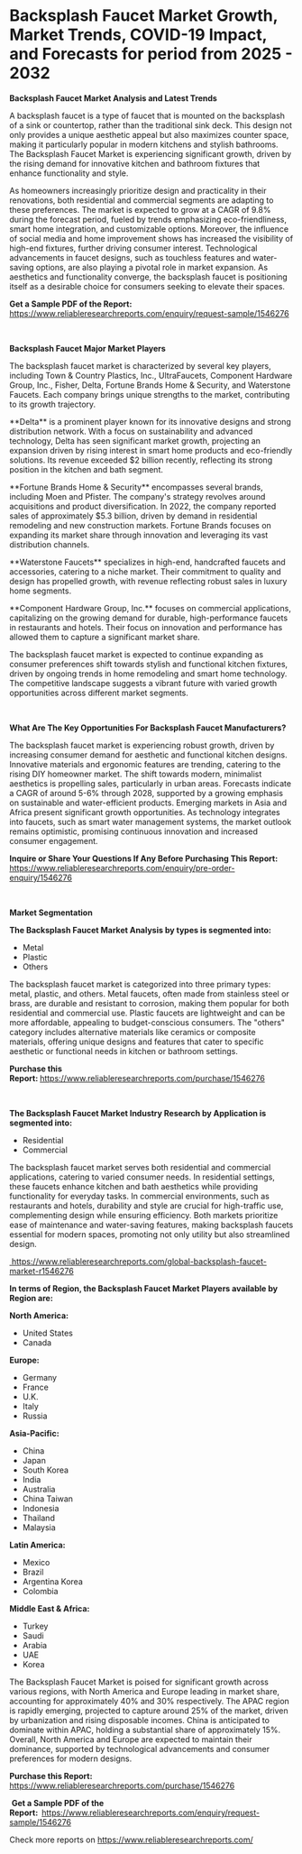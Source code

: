 <p><h1>Backsplash Faucet Market Growth, Market Trends, COVID-19 Impact, and Forecasts for period from 2025 - 2032</h1></p><p><strong>Backsplash Faucet Market Analysis and Latest Trends</strong></p>
<p><p>A backsplash faucet is a type of faucet that is mounted on the backsplash of a sink or countertop, rather than the traditional sink deck. This design not only provides a unique aesthetic appeal but also maximizes counter space, making it particularly popular in modern kitchens and stylish bathrooms. The Backsplash Faucet Market is experiencing significant growth, driven by the rising demand for innovative kitchen and bathroom fixtures that enhance functionality and style. </p><p>As homeowners increasingly prioritize design and practicality in their renovations, both residential and commercial segments are adapting to these preferences. The market is expected to grow at a CAGR of 9.8% during the forecast period, fueled by trends emphasizing eco-friendliness, smart home integration, and customizable options. Moreover, the influence of social media and home improvement shows has increased the visibility of high-end fixtures, further driving consumer interest. Technological advancements in faucet designs, such as touchless features and water-saving options, are also playing a pivotal role in market expansion. As aesthetics and functionality converge, the backsplash faucet is positioning itself as a desirable choice for consumers seeking to elevate their spaces.</p></p>
<p><strong>Get a Sample PDF of the Report:&nbsp;</strong> <a href="https://www.reliableresearchreports.com/enquiry/request-sample/1546276?utm_campaign=3022&utm_medium=2&utm_source=Github&utm_content=ia&utm_term=04042025&utm_id=backsplash-faucet">https://www.reliableresearchreports.com/enquiry/request-sample/1546276</a></p>
<p>&nbsp;</p>
<p><strong>Backsplash Faucet Major Market Players</strong></p>
<p><p>The backsplash faucet market is characterized by several key players, including Town & Country Plastics, Inc., UltraFaucets, Component Hardware Group, Inc., Fisher, Delta, Fortune Brands Home & Security, and Waterstone Faucets. Each company brings unique strengths to the market, contributing to its growth trajectory.</p><p>**Delta** is a prominent player known for its innovative designs and strong distribution network. With a focus on sustainability and advanced technology, Delta has seen significant market growth, projecting an expansion driven by rising interest in smart home products and eco-friendly solutions. Its revenue exceeded $2 billion recently, reflecting its strong position in the kitchen and bath segment.</p><p>**Fortune Brands Home & Security** encompasses several brands, including Moen and Pfister. The company's strategy revolves around acquisitions and product diversification. In 2022, the company reported sales of approximately $5.3 billion, driven by demand in residential remodeling and new construction markets. Fortune Brands focuses on expanding its market share through innovation and leveraging its vast distribution channels.</p><p>**Waterstone Faucets** specializes in high-end, handcrafted faucets and accessories, catering to a niche market. Their commitment to quality and design has propelled growth, with revenue reflecting robust sales in luxury home segments.</p><p>**Component Hardware Group, Inc.** focuses on commercial applications, capitalizing on the growing demand for durable, high-performance faucets in restaurants and hotels. Their focus on innovation and performance has allowed them to capture a significant market share.</p><p>The backsplash faucet market is expected to continue expanding as consumer preferences shift towards stylish and functional kitchen fixtures, driven by ongoing trends in home remodeling and smart home technology. The competitive landscape suggests a vibrant future with varied growth opportunities across different market segments.</p></p>
<p>&nbsp;</p>
<p><strong>What Are The Key Opportunities For Backsplash Faucet Manufacturers?</strong></p>
<p><p>The backsplash faucet market is experiencing robust growth, driven by increasing consumer demand for aesthetic and functional kitchen designs. Innovative materials and ergonomic features are trending, catering to the rising DIY homeowner market. The shift towards modern, minimalist aesthetics is propelling sales, particularly in urban areas. Forecasts indicate a CAGR of around 5-6% through 2028, supported by a growing emphasis on sustainable and water-efficient products. Emerging markets in Asia and Africa present significant growth opportunities. As technology integrates into faucets, such as smart water management systems, the market outlook remains optimistic, promising continuous innovation and increased consumer engagement.</p></p>
<p><strong>Inquire or Share Your Questions If Any Before Purchasing This Report:</strong> <a href="https://www.reliableresearchreports.com/enquiry/pre-order-enquiry/1546276?utm_campaign=3022&utm_medium=2&utm_source=Github&utm_content=ia&utm_term=04042025&utm_id=backsplash-faucet">https://www.reliableresearchreports.com/enquiry/pre-order-enquiry/1546276</a></p>
<p>&nbsp;</p>
<p><strong>Market Segmentation</strong></p>
<p><strong>The Backsplash Faucet Market Analysis by types is segmented into:</strong></p>
<p><ul><li>Metal</li><li>Plastic</li><li>Others</li></ul></p>
<p><p>The backsplash faucet market is categorized into three primary types: metal, plastic, and others. Metal faucets, often made from stainless steel or brass, are durable and resistant to corrosion, making them popular for both residential and commercial use. Plastic faucets are lightweight and can be more affordable, appealing to budget-conscious consumers. The "others" category includes alternative materials like ceramics or composite materials, offering unique designs and features that cater to specific aesthetic or functional needs in kitchen or bathroom settings.</p></p>
<p><strong>Purchase this Report:&nbsp;</strong><a href="https://www.reliableresearchreports.com/purchase/1546276?utm_campaign=3022&utm_medium=2&utm_source=Github&utm_content=ia&utm_term=04042025&utm_id=backsplash-faucet">https://www.reliableresearchreports.com/purchase/1546276</a></p>
<p>&nbsp;</p>
<p><strong>The Backsplash Faucet Market Industry Research by Application is segmented into:</strong></p>
<p><ul><li>Residential</li><li>Commercial</li></ul></p>
<p><p>The backsplash faucet market serves both residential and commercial applications, catering to varied consumer needs. In residential settings, these faucets enhance kitchen and bath aesthetics while providing functionality for everyday tasks. In commercial environments, such as restaurants and hotels, durability and style are crucial for high-traffic use, complementing design while ensuring efficiency. Both markets prioritize ease of maintenance and water-saving features, making backsplash faucets essential for modern spaces, promoting not only utility but also streamlined design.</p></p>
<p><a href="https://www.reliableresearchreports.com/global-backsplash-faucet-market-r1546276?utm_campaign=3022&utm_medium=2&utm_source=Github&utm_content=ia&utm_term=04042025&utm_id=backsplash-faucet">&nbsp;https://www.reliableresearchreports.com/global-backsplash-faucet-market-r1546276</a></p>
<p><strong>In terms of Region, the Backsplash Faucet Market Players available by Region are:</strong></p>
<p>
    <p> <strong> North America: </strong>
        <ul>
            <li>United States</li>
            <li>Canada</li>
        </ul>
        </p> 
    <p> <strong> Europe: </strong>
        <ul>
            <li>Germany</li>
            <li>France</li>
            <li>U.K.</li>
            <li>Italy</li>
            <li>Russia</li>
        </ul>
        </p> 
    <p> <strong> Asia-Pacific: </strong>
        <ul>
            <li>China</li>
            <li>Japan</li>
            <li>South Korea</li>
            <li>India</li>
            <li>Australia</li>
            <li>China Taiwan</li>
            <li>Indonesia</li>
            <li>Thailand</li>
            <li>Malaysia</li>
        </ul>
        </p> 
    <p> <strong> Latin America: </strong>
        <ul>
            <li>Mexico</li>
            <li>Brazil</li>
            <li>Argentina Korea</li>
            <li>Colombia</li>
        </ul>
        </p> 
    <p> <strong> Middle East & Africa: </strong>
        <ul>
            <li>Turkey</li>
            <li>Saudi</li>
            <li>Arabia</li>
            <li>UAE</li>
            <li>Korea</li>
        </ul>
    </p>
    </p>
<p><p>The Backsplash Faucet Market is poised for significant growth across various regions, with North America and Europe leading in market share, accounting for approximately 40% and 30% respectively. The APAC region is rapidly emerging, projected to capture around 25% of the market, driven by urbanization and rising disposable incomes. China is anticipated to dominate within APAC, holding a substantial share of approximately 15%. Overall, North America and Europe are expected to maintain their dominance, supported by technological advancements and consumer preferences for modern designs.</p></p>
<p><strong>Purchase this Report: </strong><a href="https://www.reliableresearchreports.com/purchase/1546276?utm_campaign=3022&utm_medium=2&utm_source=Github&utm_content=ia&utm_term=04042025&utm_id=backsplash-faucet">https://www.reliableresearchreports.com/purchase/1546276</a></p>
<p>&nbsp;<strong>Get a Sample PDF of the Report:&nbsp;&nbsp;</strong><a href="https://www.reliableresearchreports.com/enquiry/request-sample/1546276?utm_campaign=3022&utm_medium=2&utm_source=Github&utm_content=ia&utm_term=04042025&utm_id=backsplash-faucet">https://www.reliableresearchreports.com/enquiry/request-sample/1546276</a></p>
<p><strong></strong></p>
<p>Check more reports on <a href="https://www.reliableresearchreports.com/?utm_campaign=3022&utm_medium=2&utm_source=Github&utm_content=ia&utm_term=04042025&utm_id=backsplash-faucet">https://www.reliableresearchreports.com/</a></p>